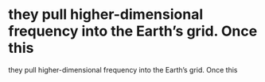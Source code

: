 # they pull higher-dimensional frequency into the Earth’s grid. Once this

they pull higher-dimensional frequency into the Earth’s grid. Once this